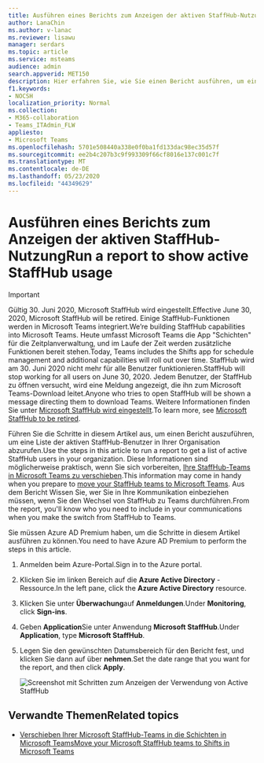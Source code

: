 ```yaml
---
title: Ausführen eines Berichts zum Anzeigen der aktiven StaffHub-Nutzung
author: LanaChin
ms.author: v-lanac
ms.reviewer: lisawu
manager: serdars
ms.topic: article
ms.service: msteams
audience: admin
search.appverid: MET150
description: Hier erfahren Sie, wie Sie einen Bericht ausführen, um eine Liste der aktiven StaffHub-Benutzer in Ihrer Organisation abzurufen.
f1.keywords:
- NOCSH
localization_priority: Normal
ms.collection:
- M365-collaboration
- Teams_ITAdmin_FLW
appliesto:
- Microsoft Teams
ms.openlocfilehash: 5701e508440a338e0f0ba1fd133dac98ec35d57f
ms.sourcegitcommit: ee2b4c207b3c9f993309f66cf8016e137c001c7f
ms.translationtype: MT
ms.contentlocale: de-DE
ms.lasthandoff: 05/23/2020
ms.locfileid: "44349629"
---
```

# <a name="run-a-report-to-show-active-staffhub-usage"></a><span data-ttu-id="7a881-103">Ausführen eines Berichts zum Anzeigen der aktiven StaffHub-Nutzung</span><span class="sxs-lookup"><span data-stu-id="7a881-103">Run a report to show active StaffHub usage</span></span>

> [!IMPORTANT]
> <span data-ttu-id="7a881-104">Gültig 30. Juni 2020, Microsoft StaffHub wird eingestellt.</span><span class="sxs-lookup"><span data-stu-id="7a881-104">Effective June 30, 2020, Microsoft StaffHub will be retired.</span></span> <span data-ttu-id="7a881-105">Einige StaffHub-Funktionen werden in Microsoft Teams integriert.</span><span class="sxs-lookup"><span data-stu-id="7a881-105">We’re building StaffHub capabilities into Microsoft Teams.</span></span> <span data-ttu-id="7a881-106">Heute umfasst Microsoft Teams die App "Schichten" für die Zeitplanverwaltung, und im Laufe der Zeit werden zusätzliche Funktionen bereit stehen.</span><span class="sxs-lookup"><span data-stu-id="7a881-106">Today, Teams includes the Shifts app for schedule management and additional capabilities will roll out over time.</span></span> <span data-ttu-id="7a881-107">StaffHub wird am 30. Juni 2020 nicht mehr für alle Benutzer funktionieren.</span><span class="sxs-lookup"><span data-stu-id="7a881-107">StaffHub will stop working for all users on June 30, 2020.</span></span> <span data-ttu-id="7a881-108">Jedem Benutzer, der StaffHub zu öffnen versucht, wird eine Meldung angezeigt, die ihn zum Microsoft Teams-Download leitet.</span><span class="sxs-lookup"><span data-stu-id="7a881-108">Anyone who tries to open StaffHub will be shown a message directing them to download Teams.</span></span> <span data-ttu-id="7a881-109">Weitere Informationen finden Sie unter [Microsoft StaffHub wird eingestellt](microsoft-staffhub-to-be-retired.md).</span><span class="sxs-lookup"><span data-stu-id="7a881-109">To learn more, see [Microsoft StaffHub to be retired](microsoft-staffhub-to-be-retired.md).</span></span>  

<span data-ttu-id="7a881-110">Führen Sie die Schritte in diesem Artikel aus, um einen Bericht auszuführen, um eine Liste der aktiven StaffHub-Benutzer in Ihrer Organisation abzurufen.</span><span class="sxs-lookup"><span data-stu-id="7a881-110">Use the steps in this article to run a report to get a list of active StaffHub users in your organization.</span></span> <span data-ttu-id="7a881-111">Diese Informationen sind möglicherweise praktisch, wenn Sie sich vorbereiten, [Ihre StaffHub-Teams in Microsoft Teams zu verschieben](move-staffhub-teams-to-shifts-in-teams.md).</span><span class="sxs-lookup"><span data-stu-id="7a881-111">This information may come in handy when you prepare to [move your StaffHub teams to Microsoft Teams](move-staffhub-teams-to-shifts-in-teams.md).</span></span> <span data-ttu-id="7a881-112">Aus dem Bericht Wissen Sie, wer Sie in Ihre Kommunikation einbeziehen müssen, wenn Sie den Wechsel von StaffHub zu Teams durchführen.</span><span class="sxs-lookup"><span data-stu-id="7a881-112">From the report, you'll know who you need to include in your communications when you make the switch from StaffHub to Teams.</span></span>

<span data-ttu-id="7a881-113">Sie müssen Azure AD Premium haben, um die Schritte in diesem Artikel ausführen zu können.</span><span class="sxs-lookup"><span data-stu-id="7a881-113">You need to have Azure AD Premium to perform the steps in this article.</span></span>

1. <span data-ttu-id="7a881-114">Anmelden beim Azure-Portal.</span><span class="sxs-lookup"><span data-stu-id="7a881-114">Sign in to the Azure portal.</span></span>
2. <span data-ttu-id="7a881-115">Klicken Sie im linken Bereich auf die **Azure Active Directory** -Ressource.</span><span class="sxs-lookup"><span data-stu-id="7a881-115">In the left pane, click the **Azure Active Directory** resource.</span></span>
3. <span data-ttu-id="7a881-116">Klicken Sie unter **Überwachung**auf **Anmeldungen**.</span><span class="sxs-lookup"><span data-stu-id="7a881-116">Under **Monitoring**, click **Sign-ins**.</span></span>
4. <span data-ttu-id="7a881-117">Geben **Application**Sie unter Anwendung **Microsoft StaffHub**.</span><span class="sxs-lookup"><span data-stu-id="7a881-117">Under **Application**, type **Microsoft StaffHub**.</span></span>
5. <span data-ttu-id="7a881-118">Legen Sie den gewünschten Datumsbereich für den Bericht fest, und klicken Sie dann auf über **nehmen**.</span><span class="sxs-lookup"><span data-stu-id="7a881-118">Set the date range that you want for the report, and then click **Apply**.</span></span> 

    ![Screenshot mit Schritten zum Anzeigen der Verwendung von Active StaffHub](../../media/staffhub-active-usage-report.png)

## <a name="related-topics"></a><span data-ttu-id="7a881-120">Verwandte Themen</span><span class="sxs-lookup"><span data-stu-id="7a881-120">Related topics</span></span>

- [<span data-ttu-id="7a881-121">Verschieben Ihrer Microsoft StaffHub-Teams in die Schichten in Microsoft Teams</span><span class="sxs-lookup"><span data-stu-id="7a881-121">Move your Microsoft StaffHub teams to Shifts in Microsoft Teams</span></span>](move-staffhub-teams-to-shifts-in-teams.md)
